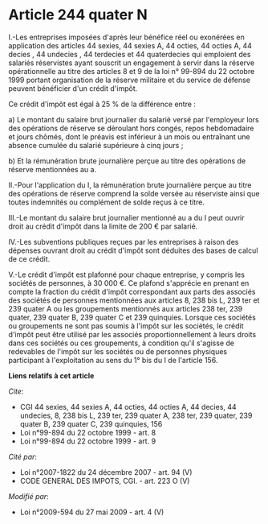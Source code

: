 # Article 244 quater N

I.-Les entreprises imposées d'après leur bénéfice réel ou exonérées en application des articles 44 sexies, 44 sexies A, 44
octies, 44 octies A, 44 decies , 44 undecies , 44 terdecies et 44 quaterdecies qui emploient des salariés réservistes ayant
souscrit un engagement à servir dans la réserve opérationnelle au titre des articles 8 et 9 de la loi n° 99-894 du 22 octobre
1999 portant organisation de la réserve militaire et du service de défense peuvent bénéficier d'un crédit d'impôt. 

Ce crédit d'impôt est égal à 25 % de la différence entre : 

a) Le montant du salaire brut journalier du salarié versé par l'employeur lors des opérations de réserve se déroulant hors
congés, repos hebdomadaire et jours chômés, dont le préavis est inférieur à un mois ou entraînant une absence cumulée du
salarié supérieure à cinq jours ; 

b) Et la rémunération brute journalière perçue au titre des opérations de réserve mentionnées au a. 

II.-Pour l'application du I, la rémunération brute journalière perçue au titre des opérations de réserve comprend la solde
versée au réserviste ainsi que toutes indemnités ou complément de solde reçus à ce titre. 

III.-Le montant du salaire brut journalier mentionné au a du I peut ouvrir droit au crédit d'impôt dans la limite de 200 €
par salarié. 

IV.-Les subventions publiques reçues par les entreprises à raison des dépenses ouvrant droit au crédit d'impôt sont déduites
des bases de calcul de ce crédit.

V.-Le crédit d'impôt est plafonné pour chaque entreprise, y compris les sociétés de personnes, à 30 000 €. Ce plafond
s'apprécie en prenant en compte la fraction du crédit d'impôt correspondant aux parts des associés des sociétés de personnes
mentionnées aux articles 8, 238 bis L, 239 ter et 239 quater A ou les groupements mentionnés aux articles 238 ter, 239
quater, 239 quater B, 239 quater C et 239 quinquies. Lorsque ces sociétés ou groupements ne sont pas soumis à l'impôt sur les
sociétés, le crédit d'impôt peut être utilisé par les associés proportionnellement à leurs droits dans ces sociétés ou ces
groupements, à condition qu'il s'agisse de redevables de l'impôt sur les sociétés ou de personnes physiques participant à
l'exploitation au sens du 1° bis du I de l'article 156.

**Liens relatifs à cet article**

_Cite_:

  - CGI 44 sexies, 44 sexies A, 44 octies, 44 octies A, 44 decies, 44 undecies, 8, 238 bis L, 239 ter, 239 quater A, 238 ter, 239 quater, 239 quater B, 239 quater C, 239 quinquies, 156
  - Loi n°99-894 du 22 octobre 1999 - art. 8
  - Loi n°99-894 du 22 octobre 1999 - art. 9

_Cité par_:

  - Loi n°2007-1822 du 24 décembre 2007 - art. 94 (V)
  - CODE GENERAL DES IMPOTS, CGI. - art. 223 O (V)

_Modifié par_:

  - Loi n°2009-594 du 27 mai 2009 - art. 4 (V)
